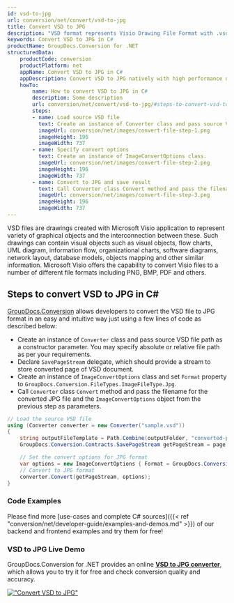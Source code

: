 ```yaml
---
id: vsd-to-jpg
url: conversion/net/convert/vsd-to-jpg
title: Convert VSD to JPG
description: "VSD format represents Visio Drawing File Format with .vsd extension. Learn how to convert VSD to JPG file programmatically in C# language using GroupDocs.Conversion for .NET library."
keywords: Convert VSD to JPG in C#
productName: GroupDocs.Conversion for .NET
structuredData:
    productCode: conversion
    productPlatform: net
    appName: Convert VSD to JPG in C#
    appDescription: Convert VSD to JPG natively with high performance using C# language and server side GroupDocs.Conversion for .NET APIs, without the use of any software like Microsoft or Open Office.
    howTo:
        name: How to convert VSD to JPG in C# 
        description: Some description
        url: conversion/net/convert/vsd-to-jpg/#steps-to-convert-vsd-to-jpg-in-c
        steps:
        - name: Load source VSD file 
          text: Create an instance of Converter class and pass source VSD file path as a constructor parameter. You may specify absolute or relative file path as per your requirements. 
          imageUrl: conversion/net/images/convert-file-step-1.png
          imageHeight: 196
          imageWidth: 737
        - name: Specify convert options 
          text: Create an instance of ImageConvertOptions class.
          imageUrl: conversion/net/images/convert-file-step-2.png
          imageHeight: 196
          imageWidth: 737
        - name: Convert to JPG and save result 
          text: Call Converter class Convert method and pass the filename for the converted HTML file and the ImageConvertOptions object from the previous step as parameters.
          imageUrl: conversion/net/images/convert-file-step-3.png
          imageHeight: 196
          imageWidth: 737
---
```


VSD files are drawings created with Microsoft Visio application to represent variety of graphical objects and the interconnection between these. Such drawings can contain visual objects such as visual objects, flow charts, UML diagram, information flow, organizational charts, software diagrams, network layout, database models, objects mapping and other similar information. Microsoft Visio offers the capability to convert Visio files to a number of different file formats including PNG, BMP, PDF and others.

## Steps to convert VSD to JPG in C#

[GroupDocs.Conversion](https://products.groupdocs.com/conversion/net) allows developers to convert the VSD file to JPG format in an easy and intuitive way just using a few lines of code as described below:

* Create an instance of `Converter` class and pass source VSD file path as a constructor parameter. You may specify absolute or relative file path as per your requirements. 
* Declare `SavePageStream` delegate, which should provide a stream to store converted page of VSD document.
* Create an instance of `ImageConvertOptions` class and set `Format` property to `GroupDocs.Conversion.FileTypes.ImageFileType.Jpg`.
* Call `Converter` class `Convert` method and pass the filename for the converted JPG file and the `ImageConvertOptions` object from the previous step as parameters.

```csharp
// Load the source VSD file
using (Converter converter = new Converter("sample.vsd"))
{
    string outputFileTemplate = Path.Combine(outputFolder, "converted-page-{0}.jpg");
    GroupDocs.Conversion.Contracts.SavePageStream getPageStream = page => new FileStream(string.Format(outputFileTemplate, page), FileMode.Create);

    // Set the convert options for JPG format
    var options = new ImageConvertOptions { Format = GroupDocs.Conversion.FileTypes.ImageFileType.Jpg };   
    // Convert to JPG format
    converter.Convert(getPageStream, options);
}
```

### Code Examples

Please find more [use-cases and complete C# sources]({{< ref "conversion/net/developer-guide/examples-and-demos.md" >}}) of our backend and frontend examples and try them for free!

### VSD to JPG Live Demo

GroupDocs.Conversion for .NET provides an online [**VSD to JPG converter**](https://products.groupdocs.app/conversion/vsd-to-jpg), which allows you to try it for free and check conversion quality and accuracy.

[!["Convert VSD to JPG"](conversion/net/images/convert-to-jpg/convert-vsd-to-jpg.png)](https://products.groupdocs.app/conversion/vsd-to-jpg)